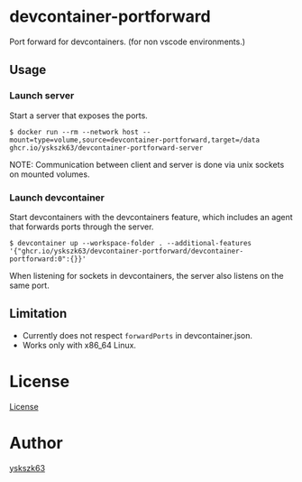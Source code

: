 # devcontainer-portforward

Port forward for devcontainers. (for non vscode environments.)

## Usage

### Launch server

Start a server that exposes the ports.

```
$ docker run --rm --network host --mount=type=volume,source=devcontainer-portforward,target=/data ghcr.io/yskszk63/devcontainer-portforward-server
```

NOTE: Communication between client and server is done via unix sockets on mounted volumes.

### Launch devcontainer

Start devcontainers with the devcontainers feature, which includes an agent that forwards ports through the server.

```
$ devcontainer up --workspace-folder . --additional-features '{"ghcr.io/yskszk63/devcontainer-portforward/devcontainer-portforward:0":{}}'
```

When listening for sockets in devcontainers, the server also listens on the same port.

## Limitation

- Currently does not respect `forwardPorts` in devcontainer.json.
- Works only with x86_64 Linux.

# License

[License](LICENSE)

# Author

[yskszk63](https://github.com/yskszk63)
